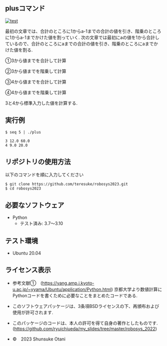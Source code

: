 ## plusコマンド

[![test](https://github.com/teresuke/robosys2023/actions/workflows/test.yml/badge.svg)](https://github.com/teresuke/robosys2023/actions/workflows/test.yml)

最初の文章では、合計のところに1からa-1までの合計の値を引き、階乗のところに1からa-1までかけた値を割っていく.
次の文章では最初にaの値を1から合計しているので、合計のところにaまでの合計の値を引き、階乗のところにaまでかけた値を割る.

➀3から値までを合計して計算

➁3から値までを階乗して計算

➂4から値までを合計して計算

④4から値までを階乗して計算

3と4から標準入力した値を計算する.




## 実行例

```
$ seq 5 | ./plus

3 12.0 60.0
4 9.0 20.0
```

## リポジトリの使用方法

以下のコマンドを順に入力してください

```
$ git clone https://github.com/teresuke/robosys2023.git
$ cd robosys2023
```

## 必要なソフトウェア
* Python
  * テスト済み: 3.7～3.10

## テスト環境
* Ubuntu 20.04


## ライセンス表示

* 参考文献➀　(https://yang.amp.i.kyoto-u.ac.jp/~yyama/Ubuntu/application/Python.html)
京都大学より数値計算にPythonコードを書くために必要なことをまとめたコードである. 

* このソフトウェアパッケージは、3条項BSDライセンスの下、再頒布および使用が許可されます.
* このパッケージのコードは、本人の許可を得て自身の著作としたものです.
         (https://github.com/ryuichiueda/my_slides/tree/master/robosys_2022)
* ©　2023 Shunsuke Otani

